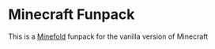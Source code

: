 # Minecraft Funpack

This is a [Minefold](https://minefold.com) funpack for the vanilla version of Minecraft
